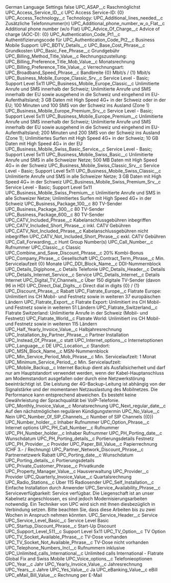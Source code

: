 <?xml version="1.0" encoding="UTF-8"?>
<CustomMetadata xmlns="http://soap.sforce.com/2006/04/metadata" xmlns:xsi="http://www.w3.org/2001/XMLSchema-instance" xmlns:xsd="http://www.w3.org/2001/XMLSchema">
    <label>German Language Settings</label>
    <protected>false</protected>
    <values>
        <field>UPC_ASAP__c</field>
        <value xsi:type="xsd:string">Raschmöglichst</value>
    </values>
    <values>
        <field>UPC_Access_Service_ID__c</field>
        <value xsi:type="xsd:string">UPC Access Service-ID: {0}</value>
    </values>
    <values>
        <field>UPC_Access_Technology__c</field>
        <value xsi:type="xsd:string">Technology:</value>
    </values>
    <values>
        <field>UPC_Additional_lines_needed__c</field>
        <value xsi:type="xsd:string">Zusätzliche Telefonnummer(n)</value>
    </values>
    <values>
        <field>UPC_Additional_phone_number_w_o_Flat__c</field>
        <value xsi:type="xsd:string">Additional phone number (w/o Flat)</value>
    </values>
    <values>
        <field>UPC_Advice_Of_Charge__c</field>
        <value xsi:type="xsd:string">Advice of charge (AOC-D): {0}</value>
    </values>
    <values>
        <field>UPC_Authentication_Code_Pt1__c</field>
        <value xsi:type="xsd:string">Authentifizierungscode für</value>
    </values>
    <values>
        <field>UPC_Authentication_Code_Pt2__c</field>
        <value xsi:type="xsd:string">Business Mobile Support:</value>
    </values>
    <values>
        <field>UPC_BDTV_Details__c</field>
        <value xsi:nil="true"/>
    </values>
    <values>
        <field>UPC_Base_Cost_Phrase__c</field>
        <value xsi:type="xsd:string">Grundkosten</value>
    </values>
    <values>
        <field>UPC_Basic_Fee_Phrase__c</field>
        <value xsi:type="xsd:string">Grundgebühr</value>
    </values>
    <values>
        <field>UPC_Billing_Method_Title_Value__c</field>
        <value xsi:type="xsd:string">Rechnungszustellung:</value>
    </values>
    <values>
        <field>UPC_Billing_Preference_Title_Mob_Value__c</field>
        <value xsi:type="xsd:string">Monatsrechnung</value>
    </values>
    <values>
        <field>UPC_Billing_Preference_Title_Value__c</field>
        <value xsi:type="xsd:string">Verrechnungsart:</value>
    </values>
    <values>
        <field>UPC_Broadband_Speed_Phrase__c</field>
        <value xsi:type="xsd:string">Bandbreite {0} Mbit/s / {1} Mbit/s</value>
    </values>
    <values>
        <field>UPC_Business_Mobile_Europe_Classic_Srv__c</field>
        <value xsi:type="xsd:string">Service Level - Basic; Support Level 5x11</value>
    </values>
    <values>
        <field>UPC_Business_Mobile_Europe_Classic__c</field>
        <value xsi:type="xsd:string">Unlimitierte Anrufe und SMS innerhalb der Schweiz; Unlimitierte Anrufe und SMS innerhalb der EU sowie ausgehend in die Schweiz und eingehend im EU-Aufenthaltsland; 3 GB Daten mit High Speed 4G+ in der Schweiz oder in der EU; 100 Minuten und 100 SMS von der Schweiz ins Ausland (Zone 1)</value>
    </values>
    <values>
        <field>UPC_Business_Mobile_Europe_Premium_Srv__c</field>
        <value xsi:type="xsd:string">Service Level - Basic; Support Level 5x11</value>
    </values>
    <values>
        <field>UPC_Business_Mobile_Europe_Premium__c</field>
        <value xsi:type="xsd:string">Unlimitierte Anrufe und SMS innerhalb der Schweiz; Unlimitierte Anrufe und SMS innerhalb der EU sowie ausgehend in die Schweiz und eingehend im EU-Aufenthaltsland; 200 Minuten und 200 SMS von der Schweiz ins Ausland (Zone 1); Unlimitiertes Surfen mit High Speed 4G+ in der Schweiz; 10 GB Daten mit High Speed 4G+ in der EU</value>
    </values>
    <values>
        <field>UPC_Business_Mobile_Swiss_Basic_Service__c</field>
        <value xsi:type="xsd:string">Service Level - Basic; Support Level 5x11</value>
    </values>
    <values>
        <field>UPC_Business_Mobile_Swiss_Basic__c</field>
        <value xsi:type="xsd:string">Unlimitierte Anrufe und SMS in alle Schweizer Netze; 500 MB Daten mit High Speed 4G+ in der Schweiz</value>
    </values>
    <values>
        <field>UPC_Business_Mobile_Swiss_Classic_Srv__c</field>
        <value xsi:type="xsd:string">Service Level - Basic; Support Level 5x11</value>
    </values>
    <values>
        <field>UPC_Business_Mobile_Swiss_Classic__c</field>
        <value xsi:type="xsd:string">Unlimitierte Anrufe und SMS in alle Schweizer Netze; 3 GB Daten mit High Speed 4G+ in der Schweiz</value>
    </values>
    <values>
        <field>UPC_Business_Mobile_Swiss_Premium_Srv__c</field>
        <value xsi:type="xsd:string">Service Level - Basic; Support Level 5x11</value>
    </values>
    <values>
        <field>UPC_Business_Mobile_Swiss_Premium__c</field>
        <value xsi:type="xsd:string">Unlimitierte Anrufe und SMS in alle Schweizer Netze; Unlimitiertes Surfen mit High Speed 4G+ in der Schweiz</value>
    </values>
    <values>
        <field>UPC_Business_Package_100__c</field>
        <value xsi:type="xsd:string">80 TV-Sender</value>
    </values>
    <values>
        <field>UPC_Business_Package_300__c</field>
        <value xsi:type="xsd:string">80 TV-Sender</value>
    </values>
    <values>
        <field>UPC_Business_Package_600__c</field>
        <value xsi:type="xsd:string">80 TV-Sender</value>
    </values>
    <values>
        <field>UPC_CATV_Included_Phrase__c</field>
        <value xsi:type="xsd:string">Kabelanschlussgebühren inbegriffen</value>
    </values>
    <values>
        <field>UPC_CATV_Included_Short_Phrase__c</field>
        <value xsi:type="xsd:string">inkl. CATV Gebühren</value>
    </values>
    <values>
        <field>UPC_CATV_Not_Included_Phrase__c</field>
        <value xsi:type="xsd:string">Kabelanschlussgebühren nicht inbegriffen</value>
    </values>
    <values>
        <field>UPC_CATV_Not_Included_Short_Phrase__c</field>
        <value xsi:type="xsd:string">exkl. CATV Gebühren</value>
    </values>
    <values>
        <field>UPC_Call_Forwarding__c</field>
        <value xsi:type="xsd:string">Hunt Group Number(s)</value>
    </values>
    <values>
        <field>UPC_Call_Number__c</field>
        <value xsi:type="xsd:string">Rufnummer</value>
    </values>
    <values>
        <field>UPC_Classic__c</field>
        <value xsi:type="xsd:string">Classic</value>
    </values>
    <values>
        <field>UPC_Combine_and_Save_Discount_Phrase__c</field>
        <value xsi:type="xsd:string">20% Kombi-Bonus</value>
    </values>
    <values>
        <field>UPC_Company_Phrase__c</field>
        <value xsi:type="xsd:string">Gesellschaft</value>
    </values>
    <values>
        <field>UPC_Contract_Term_Phrase__c</field>
        <value xsi:type="xsd:string">Min. Servicelaufzeit {0} Monate</value>
    </values>
    <values>
        <field>UPC_DDI_Block_Name__c</field>
        <value xsi:type="xsd:string">DDI-Nummernblock</value>
    </values>
    <values>
        <field>UPC_Details_Digiphone__c</field>
        <value xsi:type="xsd:string">Details Telefonie</value>
    </values>
    <values>
        <field>UPC_Details_Header__c</field>
        <value xsi:type="xsd:string">Details</value>
    </values>
    <values>
        <field>UPC_Details_Internet_Service__c</field>
        <value xsi:type="xsd:string">Service</value>
    </values>
    <values>
        <field>UPC_Details_Internet__c</field>
        <value xsi:type="xsd:string">Details Internet</value>
    </values>
    <values>
        <field>UPC_Digital_TV_Channels__c</field>
        <value xsi:type="xsd:string">Über 150 digitale TV-Sender (davon 96 in HD)</value>
    </values>
    <values>
        <field>UPC_Direct_Dial_Digits__c</field>
        <value xsi:type="xsd:string">Direct dial in digits {0} / {1}</value>
    </values>
    <values>
        <field>UPC_Discount_Phrase__c</field>
        <value xsi:type="xsd:string">Rabatt</value>
    </values>
    <values>
        <field>UPC_Flatrate_Europe__c</field>
        <value xsi:type="xsd:string">Flatrate Europe: Unlimitiert ins CH Mobil- und Festnetz sowie in weiteren 37 europäischen Ländern</value>
    </values>
    <values>
        <field>UPC_Flatrate_Export__c</field>
        <value xsi:type="xsd:string">Flatrate Export: Unlimitiert ins CH Mobil- und Festnetz sowie in weiteren 51 Ländern</value>
    </values>
    <values>
        <field>UPC_Flatrate_Switzerland__c</field>
        <value xsi:type="xsd:string">Flatrate Switzerland: Unlimitierte Anrufe in der Schweiz  (Mobil- und Festnetz)</value>
    </values>
    <values>
        <field>UPC_Flatrate_World__c</field>
        <value xsi:type="xsd:string">Flatrate World: Unlimitiert ins CH Mobil- und Festnetz sowie in weiteren 115 Ländern</value>
    </values>
    <values>
        <field>UPC_Half_Yearly_Invoice_Value__c</field>
        <value xsi:type="xsd:string">Halbjahresrechnung</value>
    </values>
    <values>
        <field>UPC_Installation_by_Partner_Phrase__c</field>
        <value xsi:type="xsd:string">Partner Installation</value>
    </values>
    <values>
        <field>UPC_Instead_Of_Phrase__c</field>
        <value xsi:type="xsd:string">statt</value>
    </values>
    <values>
        <field>UPC_Internet_options__c</field>
        <value xsi:type="xsd:string">Internetoptionen</value>
    </values>
    <values>
        <field>UPC_Language__c</field>
        <value xsi:type="xsd:string">DE</value>
    </values>
    <values>
        <field>UPC_Location__c</field>
        <value xsi:type="xsd:string">Standort:</value>
    </values>
    <values>
        <field>UPC_MSN_Block_Name__c</field>
        <value xsi:type="xsd:string">MSN-Nummernblock</value>
    </values>
    <values>
        <field>UPC_Min_Service_Period_Mob_Phrase__c</field>
        <value xsi:type="xsd:string">Min. Servicelaufzeit: 1 Monat</value>
    </values>
    <values>
        <field>UPC_Minimum_Service_Period__c</field>
        <value xsi:type="xsd:string">Min. Servicelaufzeit:</value>
    </values>
    <values>
        <field>UPC_Mobile_Backup__c</field>
        <value xsi:type="xsd:string">Internet Backup dient als Ausfallsicherheit und darf nur am Hauptstandort verwendet werden, wenn der Kabel-Hauptanschluss am Modemstandort ausgefallen oder durch eine Netzwerkstörung beeinträchtigt ist. Die Leistung der 4G-Backup-Leitung ist abhängig von der Signalstärke und der momentanen Netzauslastung des Mobilnetzes. Die Performance kann entsprechend abweichen. Es besteht keine Gewährleistung der Sprachqualität bei VoIP-Telefonie.</value>
    </values>
    <values>
        <field>UPC_Monthly_Invoice_Value__c</field>
        <value xsi:type="xsd:string">Monatsrechnung</value>
    </values>
    <values>
        <field>UPC_Next_regular_date__c</field>
        <value xsi:type="xsd:string">Auf den nächstmöglichen regulären Kündigungstermin</value>
    </values>
    <values>
        <field>UPC_No_Value__c</field>
        <value xsi:type="xsd:string">Nein</value>
    </values>
    <values>
        <field>UPC_Number_Of_SIP_Channels__c</field>
        <value xsi:type="xsd:string">Number of SIP Channels ({0})</value>
    </values>
    <values>
        <field>UPC_Number_holder__c</field>
        <value xsi:type="xsd:string">Inhaber Rufnummer</value>
    </values>
    <values>
        <field>UPC_Option_Phrase__c</field>
        <value xsi:type="xsd:string">Internet options</value>
    </values>
    <values>
        <field>UPC_PH_Call_Number__c</field>
        <value xsi:type="xsd:string">Rufnummer</value>
    </values>
    <values>
        <field>UPC_PH_Number_holder__c</field>
        <value xsi:type="xsd:string">Inhaber Rufnummer</value>
    </values>
    <values>
        <field>UPC_PH_Porting_date__c</field>
        <value xsi:type="xsd:string">Wunschdatum</value>
    </values>
    <values>
        <field>UPC_PH_Porting_details__c</field>
        <value xsi:type="xsd:string">Portierungsdetails Festnetz</value>
    </values>
    <values>
        <field>UPC_PH_Provider__c</field>
        <value xsi:type="xsd:string">Provider</value>
    </values>
    <values>
        <field>UPC_Paper_Bill_Value__c</field>
        <value xsi:type="xsd:string">Papierrechnung (CHF 3.- / Rechnung)</value>
    </values>
    <values>
        <field>UPC_Partner_Network_Discount_Phrase__c</field>
        <value xsi:type="xsd:string">Partnernetzwerk Rabatt</value>
    </values>
    <values>
        <field>UPC_Porting_date__c</field>
        <value xsi:type="xsd:string">Wunschdatum</value>
    </values>
    <values>
        <field>UPC_Porting_details__c</field>
        <value xsi:type="xsd:string">Portierungsdetails</value>
    </values>
    <values>
        <field>UPC_Private_Customer_Phrase__c</field>
        <value xsi:type="xsd:string">Privatkunde</value>
    </values>
    <values>
        <field>UPC_Property_Manager_Value__c</field>
        <value xsi:type="xsd:string">Hausverwaltung</value>
    </values>
    <values>
        <field>UPC_Provider__c</field>
        <value xsi:type="xsd:string">Provider</value>
    </values>
    <values>
        <field>UPC_Quarterly_Invoice_Value__c</field>
        <value xsi:type="xsd:string">Quartalsrechnung</value>
    </values>
    <values>
        <field>UPC_Radio_Stations__c</field>
        <value xsi:type="xsd:string">Über 115 Radiosender</value>
    </values>
    <values>
        <field>UPC_Self_Installation__c</field>
        <value xsi:type="xsd:string">Einfache Installation durch Anwender</value>
    </values>
    <values>
        <field>UPC_Service_Availability_Phrase__c</field>
        <value xsi:type="xsd:string">Serviceverfügbarkeit: Service verfügbar. Die Liegenschaft ist an unser Kabelnetz angeschlossen, es sind jedoch Modernisierungsarbeiten notwendig. Ein Techniker von UPC wird sich mit Ihnen diesbezüglich in Verbindung setzen. Bitte beachten Sie, dass diese Arbeiten bis zu zwei Wochen in Anspruch nehmen könnten.</value>
    </values>
    <values>
        <field>UPC_Service_Header__c</field>
        <value xsi:type="xsd:string">Service</value>
    </values>
    <values>
        <field>UPC_Service_Level_Basic__c</field>
        <value xsi:type="xsd:string">Service Level Basic</value>
    </values>
    <values>
        <field>UPC_Startup_Discount_Phrase__c</field>
        <value xsi:type="xsd:string">Start-Up Discount</value>
    </values>
    <values>
        <field>UPC_Support_Level_511__c</field>
        <value xsi:type="xsd:string">Support Level 5x11</value>
    </values>
    <values>
        <field>UPC_TV_Option__c</field>
        <value xsi:type="xsd:string">TV Option</value>
    </values>
    <values>
        <field>UPC_TV_Socket_Available_Phrase__c</field>
        <value xsi:type="xsd:string">TV-Dose vorhanden</value>
    </values>
    <values>
        <field>UPC_TV_Socket_Not_Available_Phrase__c</field>
        <value xsi:type="xsd:string">TV-Dose nicht vorhanden</value>
    </values>
    <values>
        <field>UPC_Telephone_Numbers_Incl__c</field>
        <value xsi:type="xsd:string">Rufnummern inklusive</value>
    </values>
    <values>
        <field>UPC_Unlimited_calls_International__c</field>
        <value xsi:type="xsd:string">Unlimited calls International - Flatrate Global Fix and Swiss Mobile</value>
    </values>
    <values>
        <field>UPC_Voice_options__c</field>
        <value xsi:type="xsd:string">Telefonieoptionen</value>
    </values>
    <values>
        <field>UPC_Year__c</field>
        <value xsi:type="xsd:string">Jahr</value>
    </values>
    <values>
        <field>UPC_Yearly_Invoice_Value__c</field>
        <value xsi:type="xsd:string">Jahresrechnung</value>
    </values>
    <values>
        <field>UPC_Years__c</field>
        <value xsi:type="xsd:string">Jahre</value>
    </values>
    <values>
        <field>UPC_Yes_Value__c</field>
        <value xsi:type="xsd:string">Ja</value>
    </values>
    <values>
        <field>UPC_eBanking_Value__c</field>
        <value xsi:type="xsd:string">eBill</value>
    </values>
    <values>
        <field>UPC_eMail_Bill_Value__c</field>
        <value xsi:type="xsd:string">Rechnung per E-Mail</value>
    </values>
</CustomMetadata>
